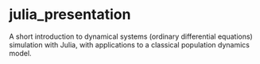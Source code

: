 # julia_presentation

A short introduction to dynamical systems (ordinary differential equations) simulation with Julia, with applications to a classical population dynamics model.
